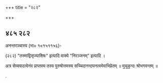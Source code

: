 +++
title = "२८२"

+++


## ४८५ २८२
अनन्तरञ्चास्य (भा० १०१५११५६)- 

(२८२) "तस्माद्विसृज्याशिषः" इत्यादि वाक्ये "निरञ्जनम्" इत्यादि । 

अत्र सेव्यपादत्वेनंव प्राप्तस्य तस्य पुरुषोत्तमस्य सच्चिदानन्दघनत्वमेवाभिप्रेतम् ॥ मुचुकुन्दः श्रोभगवन्तम् ॥ 

. 
